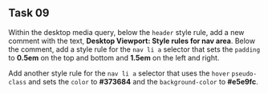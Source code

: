 ## Task 09
Within the desktop media query, below the `header` style rule, add a new comment with the text, **Desktop Viewport: Style rules for nav area**. Below the comment, add a style rule for the `nav li a` selector that sets the `padding` to **0.5em** on the top and bottom and **1.5em** on the left and right. 

Add another style rule for the `nav li a` selector that uses the `hover` `pseudo-class` and sets the `color` to **#373684** and the `background-color` to **#e5e9fc**.